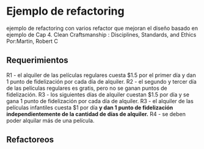 # Ejemplo de refactoring #
ejemplo de refactoring con varios refactor que mejoran el diseño
basado en ejemplo de Cap 4. Clean Craftsmanship : Disciplines, Standards, and Ethics Por:Martin, Robert C

## Requerimientos ##
R1 - el alquiler de las películas regulares cuesta $1.5 por el primer día y dan 1 punto de fidelización por cada día de alquiler.
R2 - el segundo y tercer día de las películas regulares es gratis, pero no se ganan puntos de fidelización.
R3 - los siguientes días de alquiler cuestan $1.5 por día y se gana 1 punto de fidelización por cada día de alquiler.
R3 - el alquiler de las películas infantiles cuesta $1 por día __y dan 1 punto de fidelización independientemente de la cantidad de días de alquiler.__
R4 - se deben poder alquilar más de una película.

## Refactoreos ##
